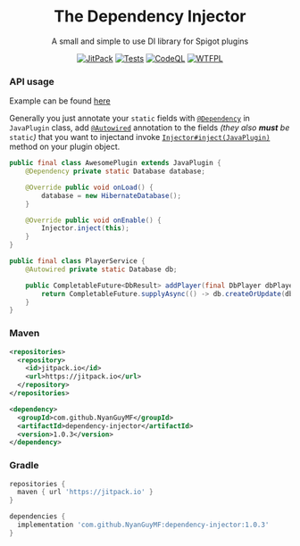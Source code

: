 <div align=center>
  <h1>The Dependency Injector</h1>
  <p>A small and simple to use DI library for Spigot plugins</p>
</div>
<div align=center>

[![JitPack][JitPackBadge]][JitPackUrl]
[![Tests][TestsBadge]][TestsUrl]
[![CodeQL][CodeQLBadge]][CodeQLUrl]
[![WTFPL][LicenseBadge]](LICENSE)

</div>

### API usage
Example can be found [here](https://github.com/NyanGuyMF/dependency-injector/tree/master/src/test/java/voidpointer/spigot/framework/di)

Generally you just annotate your `static` fields with [`@Dependency`][DependencyUrl] in `JavaPlugin` class,
add [`@Autowired`][AutowiredUrl] annotation to the fields *(they also **must** be* `static`*)* that you want
to injectand invoke [`Injector#inject(JavaPlugin)`][InvokeUrl] method on your plugin object.

```java
public final class AwesomePlugin extends JavaPlugin {
    @Dependency private static Database database;

    @Override public void onLoad() {
        database = new HibernateDatabase();
    }

    @Override public void onEnable() {
        Injector.inject(this);
    }
}

public final class PlayerService {
    @Autowired private static Database db;

    public CompletableFuture<DbResult> addPlayer(final DbPlayer dbPlayer) {
        return CompletableFuture.supplyAsync(() -> db.createOrUpdate(dbPlayer));
    }
}
```

### Maven
```xml
<repositories>
  <repository>
    <id>jitpack.io</id>
    <url>https://jitpack.io</url>
  </repository>
</repositories>

<dependency>
  <groupId>com.github.NyanGuyMF</groupId>
  <artifactId>dependency-injector</artifactId>
  <version>1.0.3</version>
</dependency>
```
### Gradle
```gradle
repositories {
  maven { url 'https://jitpack.io' }
}

dependencies {
  implementation 'com.github.NyanGuyMF:dependency-injector:1.0.3'
}
```
[DependencyUrl]: https://github.com/NyanGuyMF/dependency-injector/blob/940ceed8fcc17ceaac79a460beb3642fc13835e7/src/main/java/voidpointer/spigot/framework/di/Dependency.java#L24
[AutowiredUrl]: https://github.com/NyanGuyMF/dependency-injector/blob/940ceed8fcc17ceaac79a460beb3642fc13835e7/src/main/java/voidpointer/spigot/framework/di/Autowired.java#L24
[InvokeUrl]: https://github.com/NyanGuyMF/dependency-injector/blob/940ceed8fcc17ceaac79a460beb3642fc13835e7/src/main/java/voidpointer/spigot/framework/di/Injector.java#L34

[JitPackBadge]: https://jitpack.io/v/NyanGuyMF/dependency-injector.svg
[TestsBadge]: https://github.com/NyanGuyMF/dependency-injector/actions/workflows/tests.yml/badge.svg
[CodeQLBadge]: https://github.com/NyanGuyMF/dependency-injector/actions/workflows/codeql-analysis.yml/badge.svg
[LicenseBadge]: https://img.shields.io/github/license/NyanGuyMF/dependency-injector.svg

[JitPackUrl]: https://github.com/NyanGuyMF/dependency-injector
[TestsUrl]: https://github.com/NyanGuyMF/dependency-injector/actions/workflows/tests.yml
[CodeQLUrl]: https://github.com/NyanGuyMF/dependency-injector/actions/workflows/codeql-analysis.yml
